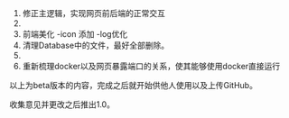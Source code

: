 1. 修正主逻辑，实现网页前后端的正常交互
2. 
3. 前端美化 -icon 添加 -log优化
4. 清理Database中的文件，最好全部删除。
5. 
6. 重新梳理docker以及网页暴露端口的关系，使其能够使用docker直接运行



以上为beta版本的内容，完成之后就开始供他人使用以及上传GitHub。

收集意见并更改之后推出1.0。

